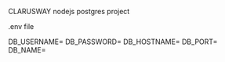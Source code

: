 CLARUSWAY 
nodejs postgres project


.env file

DB_USERNAME=
DB_PASSWORD=
DB_HOSTNAME=
DB_PORT=
DB_NAME=